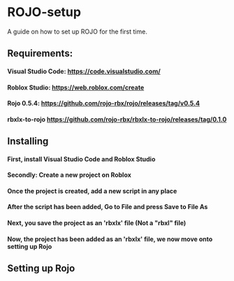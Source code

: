 # ROJO-setup
A guide on how to set up ROJO for the first time.

## Requirements:
#### Visual Studio Code: https://code.visualstudio.com/
#### Roblox Studio: https://web.roblox.com/create
#### Rojo 0.5.4: https://github.com/rojo-rbx/rojo/releases/tag/v0.5.4
#### rbxlx-to-rojo https://github.com/rojo-rbx/rbxlx-to-rojo/releases/tag/0.1.0

## Installing

#### First, install Visual Studio Code and Roblox Studio
#### Secondly: Create a new project on Roblox 
#### Once the project is created, add a new script in any place
#### After the script has been added, Go to File and press Save to File As
#### Next, you save the project as an 'rbxlx' file (Not a "rbxl" file)
#### Now, the project has been added as an 'rbxlx' file, we now move onto setting up Rojo

## Setting up Rojo
